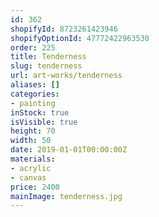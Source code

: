 ```yaml
---
id: 362
shopifyId: 8723261423946
shopifyOptionId: 47772422963530
order: 225
title: Tenderness
slug: tenderness
url: art-works/tenderness
aliases: []
categories:
- painting
inStock: true
isVisible: true
height: 70
width: 50
date: 2019-01-01T00:00:00Z
materials:
- acrylic
- canvas
price: 2400
mainImage: tenderness.jpg
---
```

